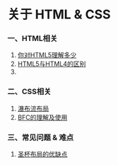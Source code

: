 # 关于 HTML & CSS

### 一、HTML相关
1. [你对HTML5理解多少]()
2. [HTML5与HTML4的区别]()
3. 

### 二、CSS相关
1. [瀑布流布局]()
2. [BFC的理解及使用]()

### 三、常见问题 & 难点
1. [圣杯布局的优缺点]()

